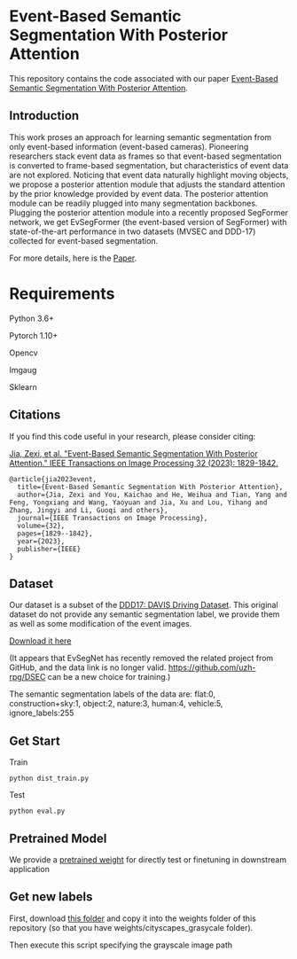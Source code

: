 # Event-Based Semantic Segmentation With Posterior Attention

This repository contains the code associated with our paper [Event-Based Semantic Segmentation With Posterior Attention](https://ieeexplore.ieee.org/document/10058930).

## Introduction
This work proses an approach for learning semantic segmentation from only event-based information (event-based cameras). Pioneering researchers stack event data as frames so that event-based segmentation is converted to frame-based segmentation, but characteristics of event data are not explored. Noticing that event data naturally highlight moving objects, we propose a posterior attention module that adjusts the standard attention by the prior knowledge provided by event data. The posterior attention module can be readily plugged into many segmentation backbones. Plugging the posterior attention module into a recently proposed SegFormer network, we get EvSegFormer (the event-based version of SegFormer) with state-of-the-art performance in two datasets (MVSEC and DDD-17) collected for event-based segmentation. 

For more details, here is the [Paper](https://ieeexplore.ieee.org/document/10058930).


# Requirements
Python 3.6+

Pytorch 1.10+

Opencv

Imgaug

Sklearn

## Citations

If you find this code useful in your research, please consider citing:

[Jia, Zexi, et al. "Event-Based Semantic Segmentation With Posterior Attention." IEEE Transactions on Image Processing 32 (2023): 1829-1842.](https://ieeexplore.ieee.org/document/10058930)

```
@article{jia2023event,
  title={Event-Based Semantic Segmentation With Posterior Attention},
  author={Jia, Zexi and You, Kaichao and He, Weihua and Tian, Yang and Feng, Yongxiang and Wang, Yaoyuan and Jia, Xu and Lou, Yihang and Zhang, Jingyi and Li, Guoqi and others},
  journal={IEEE Transactions on Image Processing},
  volume={32},
  pages={1829--1842},
  year={2023},
  publisher={IEEE}
}
```

## Dataset
Our dataset is a subset of the [DDD17: DAVIS Driving Dataset](http://sensors.ini.uzh.ch/news_page/DDD17.html). This original dataset do not provide any semantic segmentation label, we provide them as well as some modification of the event images.


[Download it here](https://drive.google.com/open?id=1Ug6iZc7WYQWCklxwcemCeyw3CPyuuxJf)

(It appears that EvSegNet has recently removed the related project from GitHub, and the data link is no longer valid. https://github.com/uzh-rpg/DSEC can be a new choice for training.)


The semantic segmentation labels of the data are:
flat:0, construction+sky:1, object:2,  nature:3,  human:4, vehicle:5, ignore_labels:255


## Get Start
Train
```
python dist_train.py
```
Test
```
python eval.py
```

## Pretrained Model

We provide a [pretrained weight](https://drive.google.com/file/d/1oWUfKo_u7sqBM5aBYdd1Pibst4boBJWa/view?usp=share_link) for directly test or finetuning in downstream application


## Get new labels

First, download [this folder](https://drive.google.com/drive/folders/1NjTGAoSCpYw_l89l1BdulJi0B_qIIiin?usp=sharing) and copy it into the weights folder of this repository (so that you have weights/cityscapes_grasycale folder).

Then execute this script specifying the grayscale image path

